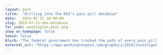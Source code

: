 ```yaml
---
layout: post
title:  "Drilling into the DEA’s pain pill database"
date:   2019-07-21 10:00:00
slug: 2019-07-21-dea-database
for_icon: washington-post.png
show_on_homepage: false
tease: false
blurb: "The federal government has tracked the path of every pain pill in the U.S. Here’s where they went and how they got there."
external_url: "https://www.washingtonpost.com/graphics/2019/investigations/dea-pain-pill-database/"
---
```


